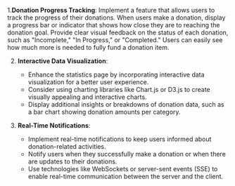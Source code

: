 1.**Donation Progress Tracking**:
Implement a feature that allows users to track the progress of their donations.
When users make a donation, display a progress bar or indicator that shows how close they are to reaching the donation goal.
Provide clear visual feedback on the status of each donation, such as "Incomplete," "In Progress," or "Completed."
Users can easily see how much more is needed to fully fund a donation item.

2. **Interactive Data Visualization**:
   - Enhance the statistics page by incorporating interactive data visualization for a better user experience.
   - Consider using charting libraries like Chart.js or D3.js to create visually appealing and interactive charts.
   - Display additional insights or breakdowns of donation data, such as a bar chart showing donation amounts per category.

3. **Real-Time Notifications**:
   - Implement real-time notifications to keep users informed about donation-related activities.
   - Notify users when they successfully make a donation or when there are updates to their donations.
   - Use technologies like WebSockets or server-sent events (SSE) to enable real-time communication between the server and the client.
